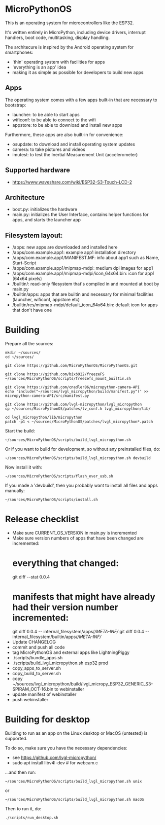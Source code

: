 MicroPythonOS
=======

This is an operating system for microcontrollers like the ESP32.

It's written entirely in MicroPython, including device drivers, interrupt handlers, boot code, multitasking, display handling.

The architecure is inspired by the Android operating system for smartphones:
- 'thin' operating system with facilities for apps
- 'everything is an app' idea
- making it as simple as possible for developers to build new apps

## Apps

The operating system comes with a few apps built-in that are necessary to bootstrap:
- launcher: to be able to start apps
- wificonf: to be able to connect to the wifi
- appstore: to be able to download and install new apps

Furthermore, these apps are also built-in for convenience:
- osupdate: to download and install operating system updates
- camera: to take pictures and videos
- imutest: to test the Inertial Measurement Unit (accelerometer)

## Supported hardware

- https://www.waveshare.com/wiki/ESP32-S3-Touch-LCD-2 

## Architecture

- boot.py: initializes the hardware
- main.py: initializes the User Interface, contains helper functions for apps, and starts the launcher app

## Filesystem layout:

- /apps: new apps are downloaded and installed here
- /apps/com.example.app1: example app1 installation directory
- /apps/com.example.app1/MANIFEST.MF: info about app1 such as Name, Start-Script
- /apps/com.example.app1/mipmap-mdpi: medium dpi images for app1
- /apps/com.example.app1/mipmap-mdpi/icon_64x64.bin: icon for app1 (64x64 pixels)
- /builtin/: read-only filesystem that's compiled in and mounted at boot by main.py
- /builtin/apps: apps that are builtin and necessary for minimal facilities (launcher, wificonf, appstore etc)
- /builtin/res/mipmap-mdpi/default_icon_64x64.bin: default icon for apps that don't have one

# Building

Prepare all the sources:

```
mkdir ~/sources/
cd ~/sources/

git clone https://github.com/MicroPythonOS/MicroPythonOS.git

git clone https://github.com/bixb922/freezeFS
~/sources/MicroPythonOS/scripts/freezefs_mount_builtin.sh

git clone https://github.com/cnadler86/micropython-camera-API
echo 'include("~/sources/lvgl_micropython/build/manifest.py")' >> micropython-camera-API/src/manifest.py

git clone https://github.com/lvgl-micropython/lvgl_micropython
cp ~/sources/MicroPythonOS/patches/lv_conf.h lvgl_micropython/lib/

cd lvgl_micropython/lib/micropython
patch -p1 < ~/sources/MicroPythonOS/patches/lvgl_micropython*.patch
```

Start the build:

```
~/sources/MicroPythonOS/scripts/build_lvgl_micropython.sh
```

Or if you want to build for development, so without any preinstalled files, do:

```
~/sources/MicroPythonOS/scripts/build_lvgl_micropython.sh devbuild
```

Now install it with:

```
~/sources/MicroPythonOS/scripts/flash_over_usb.sh
```

If you made a 'devbuild', then you probably want to install all files and apps manually:

```
~/sources/MicroPythonOS/scripts/install.sh
```

Release checklist
=================
- Make sure CURRENT_OS_VERSION in main.py is incremented
- Make sure version numbers of apps that have been changed are incremented:
	# everything that changed:
	git diff --stat 0.0.4
	# manifests that might have already had their version number incremented:
	git diff 0.0.4 -- internal_filesystem/apps/*/META-INF/*
	git diff 0.0.4 -- internal_filesystem/builtin/apps/*/META-INF/*
- Update CHANGELOG
- commit and push all code
- tag MicroPythonOS and external apps like LightningPiggy
- ./scripts/bundle_apps.sh
- ./scripts/build_lvgl_micropython.sh esp32 prod
- copy_apps_to_server.sh
- copy_build_to_server.sh
- copy ~/sources/lvgl_micropython/build/lvgl_micropy_ESP32_GENERIC_S3-SPIRAM_OCT-16.bin to webinstaller
- update manifest of webinstaller
- push webinstaller

Building for desktop
====================
Building to run as an app on the Linux desktop or MacOS (untested) is supported.

To do so, make sure you have the necessary dependencies:
- see https://github.com/lvgl-micropython/
- sudo apt install libv4l-dev # for webcam.c

...and then run:

```
~/sources/MicroPythonOS/scripts/build_lvgl_micropython.sh unix
```

or

```
~/sources/MicroPythonOS/scripts/build_lvgl_micropython.sh macOS
```

Then to run it, do:

```
./scripts/run_desktop.sh
```
